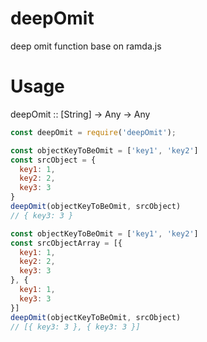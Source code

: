 deepOmit
===
deep omit function base on ramda.js

# Usage

deepOmit :: [String] -> Any -> Any

```js
const deepOmit = require('deepOmit');

const objectKeyToBeOmit = ['key1', 'key2']
const srcObject = {
  key1: 1,
  key2: 2,
  key3: 3
}
deepOmit(objectKeyToBeOmit, srcObject)
// { key3: 3 } 

const objectKeyToBeOmit = ['key1', 'key2']
const srcObjectArray = [{
  key1: 1,
  key2: 2,
  key3: 3
}, {
  key1: 1,
  key3: 3
}]
deepOmit(objectKeyToBeOmit, srcObject)
// [{ key3: 3 }, { key3: 3 }]
```
